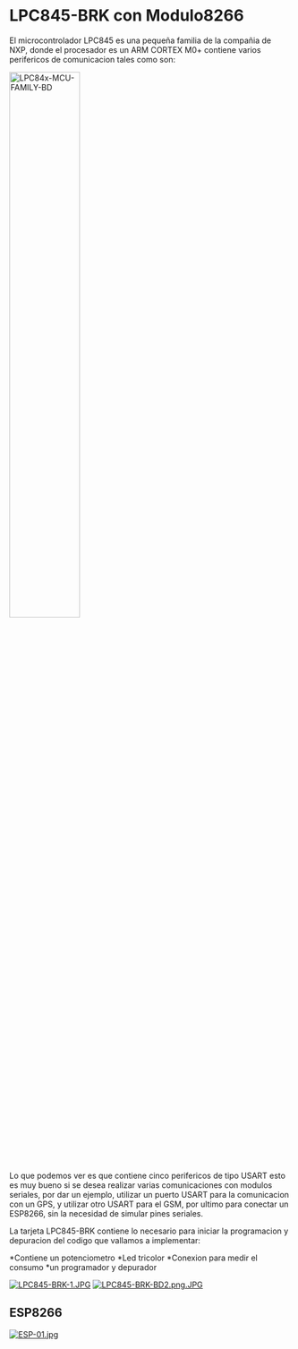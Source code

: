 # LPC845-BRK con Modulo8266

El microcontrolador LPC845 es una pequeña familia de la compañia de NXP, donde el procesador es un ARM CORTEX M0+ contiene varios perifericos de comunicacion tales como son:

<a href="https://www.nxp.com/assets/images/en/block-diagrams"><img src="https://www.nxp.com/assets/images/en/block-diagrams/LPC84x-MCU-FAMILY-BD.jpg" alt="LPC84x-MCU-FAMILY-BD" border="0" width="50%" height="50%"></a>

Lo que podemos ver es que contiene cinco perifericos de tipo USART esto es muy bueno si se desea realizar varias comunicaciones con modulos seriales, por dar un ejemplo, utilizar un puerto USART para la comunicacion con un GPS, y utilizar otro USART para el GSM, por ultimo para conectar un ESP8266, sin la necesidad de simular pines seriales.

La tarjeta LPC845-BRK contiene lo necesario para iniciar la programacion y depuracion del codigo que vallamos a implementar:

*Contiene un potenciometro
*Led tricolor
*Conexion para medir el consumo
*un programador y depurador

<a href="https://www.nxp.com/assets/images/en/dev-board-image"><img src="https://www.nxp.com/assets/images/en/dev-board-image/LPC845-BRK-1.JPG" alt="LPC845-BRK-1.JPG" border="0"></a>
<a href="https://www.nxp.com/assets/images/en/block-diagrams"><img src="https://www.nxp.com/assets/images/en/block-diagrams/LPC845-BRK-BD2.png" alt="LPC845-BRK-BD2.png.JPG" border="0"></a>

## ESP8266

<a href="https://upload.wikimedia.org/wikipedia/commons/8/84"><img src="https://upload.wikimedia.org/wikipedia/commons/8/84/ESP-01.jpg" alt="ESP-01.jpg" border="0"></a>

